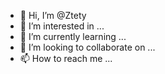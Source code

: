 - 👋 Hi, I’m @Ztety
- 👀 I’m interested in ...
- 🌱 I’m currently learning ...
- 💞️ I’m looking to collaborate on ...
- 📫 How to reach me ...

<!---
Ztety/Ztety is a ✨ special ✨ repository because its `README.md` (this file) appears on your GitHub profile.
You can click the Preview link to take a look at your changes.
--->
